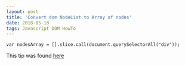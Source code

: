 ```yaml
---
layout: post
title: 'Convert dom NodeList to Array of nodes'
date: 2018-05-18
tags: Javascript DOM HowTo
---
```

`var nodesArray = [].slice.call(document.querySelectorAll("div"));`

This tip was found [here](https://davidwalsh.name/nodelist-array)
